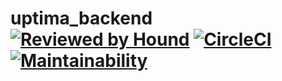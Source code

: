 # uptima_backend [![Reviewed by Hound](https://img.shields.io/badge/ESLint%20Reviewed%20by%20-HoundCI-d16ef5)](https://houndci.com) [![CircleCI](https://circleci.com/gh/UptimaNGR/uptima-backend.svg?style=svg)](https://app.circleci.com/pipelines/github/UptimaNGR/uptima-backend) [![Maintainability](https://api.codeclimate.com/v1/badges/931099138a1f6df3e472/maintainability)](https://codeclimate.com/github/UptimaNGR/uptima-backend/maintainability)